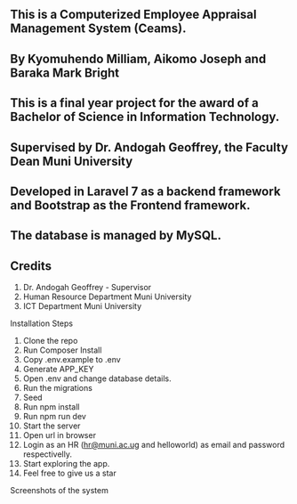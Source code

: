 ## This is a Computerized Employee Appraisal Management System (Ceams).

## By Kyomuhendo Milliam, Aikomo Joseph and Baraka Mark Bright

## This is a final year project for the award of a Bachelor of Science in Information Technology.

## Supervised by Dr. Andogah Geoffrey, the Faculty Dean Muni University

## Developed in Laravel 7 as a backend framework and Bootstrap as the Frontend framework.

## The database is managed by MySQL.

## Credits
1. Dr. Andogah Geoffrey - Supervisor
2. Human Resource Department Muni University
3. ICT Department Muni University

Installation Steps
1. Clone the repo 
2. Run Composer Install
3. Copy .env.example to .env
4. Generate APP_KEY
5. Open .env and change database details.
6. Run the migrations
7. Seed
8. Run npm install
9. Run npm run dev
10. Start the server
11. Open url in browser 
12. Login as an HR (hr@muni.ac.ug and helloworld) as email and password respectivelly.
13. Start exploring the app.
14. Feel free to give us a star

Screenshots of the system


